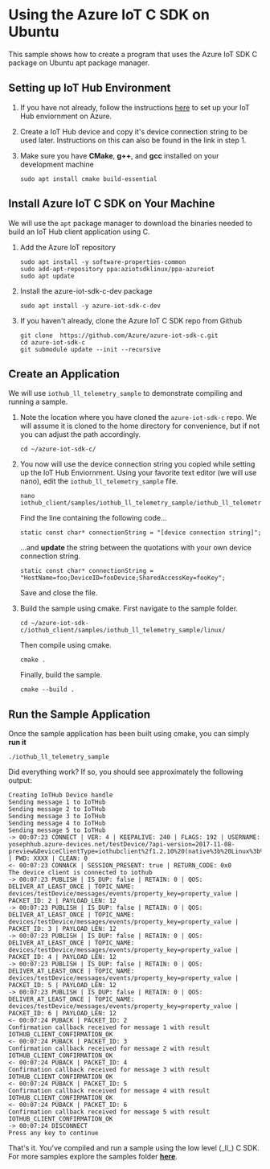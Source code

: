 # Using the Azure IoT C SDK on Ubuntu

This sample shows how to create a program that uses the Azure IoT SDK C package on Ubuntu apt package manager.

## Setting up IoT Hub Environment

1. If you have not already, follow the instructions [here](link!) to set up your IoT Hub enviornment on Azure.

2. Create a IoT Hub device and copy it's device connection string to be used later. Instructions on this can also be found in the link in step 1.
   
3. Make sure you have **CMake**, **g++**, and **gcc** installed on your development machine

    ```Shell
    sudo apt install cmake build-essential
    ```

## Install Azure IoT C SDK on Your Machine

We will use the `apt` package manager to download the binaries needed to build an IoT Hub client application using C.

1. Add the Azure IoT repository

    ```Shell
    sudo apt install -y software-properties-common
    sudo add-apt-repository ppa:aziotsdklinux/ppa-azureiot
    sudo apt update
    ```

2. Install the azure-iot-sdk-c-dev package

    ```Shell
    sudo apt install -y azure-iot-sdk-c-dev
    ```

3. If you haven't already, clone the Azure IoT C SDK repo from Github

    ```Shell
    git clone  https://github.com/Azure/azure-iot-sdk-c.git
    cd azure-iot-sdk-c
    git submodule update --init --recursive
    ```

## Create an Application

We will use `iothub_ll_telemetry_sample` to demonstrate compiling and running a sample.

1. Note the location where you have cloned the `azure-iot-sdk-c` repo. We will assume it is cloned to the home directory for convenience, but if not you can adjust the path accordingly.

   ```Shell
   cd ~/azure-iot-sdk-c/
   ```

2. You now will use the device connection string you copied while setting up the IoT Hub Enviornment. Using your favorite text editor (we will use nano), edit the `iothub_ll_telemetry_sample` file.

    ```Shell
    nano iothub_client/samples/iothub_ll_telemetry_sample/iothub_ll_telemetry_sample.c
    ```

    Find the line containing the following code...

    ```Shell
    static const char* connectionString = "[device connection string]";
    ```

    ...and **update** the string between the quotations with your own device connection string.

    ```Shell
    static const char* connectionString = "HostName=foo;DeviceID=fooDevice;SharedAccessKey=fooKey";
    ```

    Save and close the file.

3. Build the sample using cmake. First navigate to the sample folder.

    ```Shell
    cd ~/azure-iot-sdk-c/iothub_client/samples/iothub_ll_telemetry_sample/linux/
    ```

    Then compile using cmake.

    ```Shell
    cmake .
    ```

    Finally, build the sample.

    ```Shell
    cmake --build .
    ```

## Run the Sample Application

Once the sample application has been built using cmake, you can simply **run it**

```Shell
./iothub_ll_telemetry_sample
```

Did everything work? If so, you should see approximately the following output:

```Shell
Creating IoTHub Device handle
Sending message 1 to IoTHub
Sending message 2 to IoTHub
Sending message 3 to IoTHub
Sending message 4 to IoTHub
Sending message 5 to IoTHub
-> 00:07:23 CONNECT | VER: 4 | KEEPALIVE: 240 | FLAGS: 192 | USERNAME: yosephhub.azure-devices.net/testDevice/?api-version=2017-11-08-preview&DeviceClientType=iothubclient%2f1.2.10%20(native%3b%20Linux%3b%20x86_64) | PWD: XXXX | CLEAN: 0
<- 00:07:23 CONNACK | SESSION_PRESENT: true | RETURN_CODE: 0x0
The device client is connected to iothub
-> 00:07:23 PUBLISH | IS_DUP: false | RETAIN: 0 | QOS: DELIVER_AT_LEAST_ONCE | TOPIC_NAME: devices/testDevice/messages/events/property_key=property_value | PACKET_ID: 2 | PAYLOAD_LEN: 12
-> 00:07:23 PUBLISH | IS_DUP: false | RETAIN: 0 | QOS: DELIVER_AT_LEAST_ONCE | TOPIC_NAME: devices/testDevice/messages/events/property_key=property_value | PACKET_ID: 3 | PAYLOAD_LEN: 12
-> 00:07:23 PUBLISH | IS_DUP: false | RETAIN: 0 | QOS: DELIVER_AT_LEAST_ONCE | TOPIC_NAME: devices/testDevice/messages/events/property_key=property_value | PACKET_ID: 4 | PAYLOAD_LEN: 12
-> 00:07:23 PUBLISH | IS_DUP: false | RETAIN: 0 | QOS: DELIVER_AT_LEAST_ONCE | TOPIC_NAME: devices/testDevice/messages/events/property_key=property_value | PACKET_ID: 5 | PAYLOAD_LEN: 12
-> 00:07:23 PUBLISH | IS_DUP: false | RETAIN: 0 | QOS: DELIVER_AT_LEAST_ONCE | TOPIC_NAME: devices/testDevice/messages/events/property_key=property_value | PACKET_ID: 6 | PAYLOAD_LEN: 12
<- 00:07:24 PUBACK | PACKET_ID: 2
Confirmation callback received for message 1 with result IOTHUB_CLIENT_CONFIRMATION_OK
<- 00:07:24 PUBACK | PACKET_ID: 3
Confirmation callback received for message 2 with result IOTHUB_CLIENT_CONFIRMATION_OK
<- 00:07:24 PUBACK | PACKET_ID: 4
Confirmation callback received for message 3 with result IOTHUB_CLIENT_CONFIRMATION_OK
<- 00:07:24 PUBACK | PACKET_ID: 5
Confirmation callback received for message 4 with result IOTHUB_CLIENT_CONFIRMATION_OK
<- 00:07:24 PUBACK | PACKET_ID: 6
Confirmation callback received for message 5 with result IOTHUB_CLIENT_CONFIRMATION_OK
-> 00:07:24 DISCONNECT
Press any key to continue
```

That's it. You've compiled and run a sample using the low level (\_ll\_) C SDK. For more samples explore the samples folder [**here**](./iothub_client/samples/).